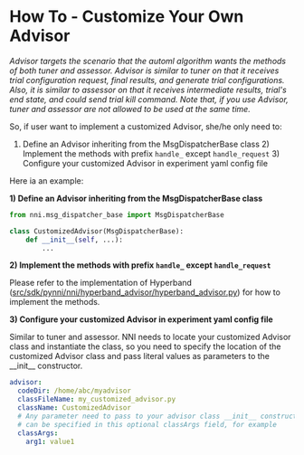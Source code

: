 # **How To** - Customize Your Own Advisor

*Advisor targets the scenario that the automl algorithm wants the methods of both tuner and assessor. Advisor is similar to tuner on that it receives trial configuration request, final results, and generate trial configurations. Also, it is similar to assessor on that it receives intermediate results, trial's end state, and could send trial kill command. Note that, if you use Advisor, tuner and assessor are not allowed to be used at the same time.*

So, if user want to implement a customized Advisor, she/he only need to:

1) Define an Advisor inheriting from the MsgDispatcherBase class 2) Implement the methods with prefix `handle_` except `handle_request` 3) Configure your customized Advisor in experiment yaml config file

Here ia an example:

**1) Define an Advisor inheriting from the MsgDispatcherBase class**

```python
from nni.msg_dispatcher_base import MsgDispatcherBase

class CustomizedAdvisor(MsgDispatcherBase):
    def __init__(self, ...):
        ...
```

**2) Implement the methods with prefix `handle_` except `handle_request`**

Please refer to the implementation of Hyperband ([src/sdk/pynni/nni/hyperband_advisor/hyperband_advisor.py](../src/sdk/pynni/nni/hyperband_advisor/hyperband_advisor.py)) for how to implement the methods.

**3) Configure your customized Advisor in experiment yaml config file**

Similar to tuner and assessor. NNI needs to locate your customized Advisor class and instantiate the class, so you need to specify the location of the customized Advisor class and pass literal values as parameters to the \_\_init__ constructor.

```yaml
advisor:
  codeDir: /home/abc/myadvisor
  classFileName: my_customized_advisor.py
  className: CustomizedAdvisor
  # Any parameter need to pass to your advisor class __init__ constructor
  # can be specified in this optional classArgs field, for example 
  classArgs:
    arg1: value1
```